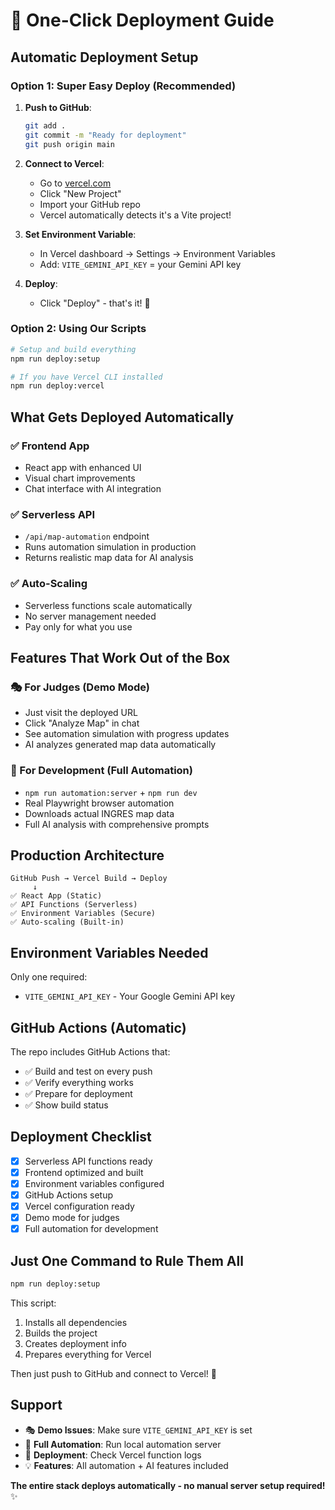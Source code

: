 # 🚀 One-Click Deployment Guide

## Automatic Deployment Setup

### Option 1: Super Easy Deploy (Recommended)
1. **Push to GitHub**:
   ```bash
   git add .
   git commit -m "Ready for deployment"
   git push origin main
   ```

2. **Connect to Vercel**:
   - Go to [vercel.com](https://vercel.com)
   - Click "New Project"
   - Import your GitHub repo
   - Vercel automatically detects it's a Vite project!

3. **Set Environment Variable**:
   - In Vercel dashboard → Settings → Environment Variables
   - Add: `VITE_GEMINI_API_KEY` = your Gemini API key

4. **Deploy**:
   - Click "Deploy" - that's it! 🎉

### Option 2: Using Our Scripts
```bash
# Setup and build everything
npm run deploy:setup

# If you have Vercel CLI installed
npm run deploy:vercel
```

## What Gets Deployed Automatically

### ✅ Frontend App
- React app with enhanced UI
- Visual chart improvements  
- Chat interface with AI integration

### ✅ Serverless API
- `/api/map-automation` endpoint
- Runs automation simulation in production
- Returns realistic map data for AI analysis

### ✅ Auto-Scaling
- Serverless functions scale automatically
- No server management needed
- Pay only for what you use

## Features That Work Out of the Box

### 🎭 For Judges (Demo Mode)
- Just visit the deployed URL
- Click "Analyze Map" in chat
- See automation simulation with progress updates
- AI analyzes generated map data automatically

### 🤖 For Development (Full Automation)
- `npm run automation:server` + `npm run dev`
- Real Playwright browser automation
- Downloads actual INGRES map data
- Full AI analysis with comprehensive prompts

## Production Architecture

```
GitHub Push → Vercel Build → Deploy
     ↓
✅ React App (Static)
✅ API Functions (Serverless)  
✅ Environment Variables (Secure)
✅ Auto-scaling (Built-in)
```

## Environment Variables Needed

Only one required:
- `VITE_GEMINI_API_KEY` - Your Google Gemini API key

## GitHub Actions (Automatic)

The repo includes GitHub Actions that:
- ✅ Build and test on every push
- ✅ Verify everything works  
- ✅ Prepare for deployment
- ✅ Show build status

## Deployment Checklist

- [x] Serverless API functions ready
- [x] Frontend optimized and built
- [x] Environment variables configured
- [x] GitHub Actions setup
- [x] Vercel configuration ready
- [x] Demo mode for judges
- [x] Full automation for development

## Just One Command to Rule Them All

```bash
npm run deploy:setup
```

This script:
1. Installs all dependencies
2. Builds the project
3. Creates deployment info
4. Prepares everything for Vercel

Then just push to GitHub and connect to Vercel! 🚀

## Support

- 🎭 **Demo Issues**: Make sure `VITE_GEMINI_API_KEY` is set
- 🤖 **Full Automation**: Run local automation server
- 🚀 **Deployment**: Check Vercel function logs
- 💡 **Features**: All automation + AI features included

**The entire stack deploys automatically - no manual server setup required!** ✨